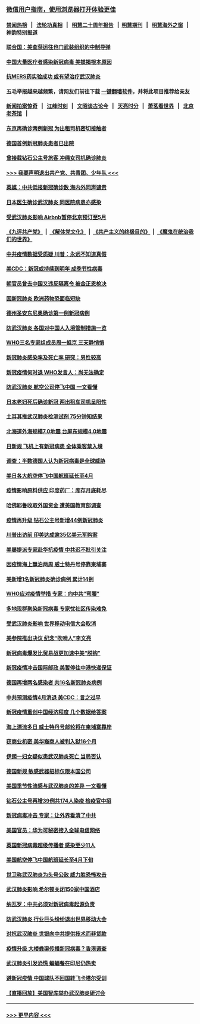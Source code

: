 ### [微信用户指南，使用浏览器打开体验更佳](https://github.com/gfw-breaker/banned-news1/blob/master/indexes/wechat-guide.md?t=0)
#### [禁闻热榜](热点新闻.md?t=0)  &nbsp;&nbsp;|&nbsp;&nbsp; [法轮功真相](https://github.com/gfw-breaker/truth/blob/master/README.md?t=0) &nbsp;&nbsp;|&nbsp;&nbsp; [明慧二十周年报告](https://github.com/gfw-breaker/mh-reports/blob/master/README.md?t=0) &nbsp;&nbsp;|&nbsp;&nbsp;[明慧期刊](https://github.com/gfw-breaker/mh-qikan) &nbsp;&nbsp;|&nbsp;&nbsp; [明慧海外之窗](https://github.com/gfw-breaker/mh-news/blob/master/README.md?t=0) &nbsp;&nbsp;|&nbsp;&nbsp; [神韵特别报道](https://github.com/gfw-breaker/mh-news/blob/master/shenyun.md?t=0)
#### [联合国：美查获运往也门武装组织的中制导弹](../pages/nsc418/n11868677.md?t=02142311) 
#### [中国大量医疗者感染新冠病毒 美媒揭根本原因](../pages/nsc418/n11869001.md?t=02142311) 
#### [抗MERS药实验成功 或有望治疗武汉肺炎](../pages/nsc418/n11868912.md?t=02142311) 
#### 五毛举报越来越频繁，请网友们前往下载 [一键翻墙软件](https://github.com/gfw-breaker/ssr-accounts)，并将此项目推荐给亲友
#### [新闻拍案惊奇](https://github.com/gfw-breaker/banned-news1/blob/master/pages/link4.md) &nbsp;&nbsp;|&nbsp;&nbsp; [江峰时刻](https://github.com/gfw-breaker/banned-news1/blob/master/pages/link4.md) &nbsp;&nbsp;|&nbsp;&nbsp; [文昭谈古论今](https://github.com/gfw-breaker/banned-news1/blob/master/pages/link4.md) &nbsp;&nbsp;|&nbsp;&nbsp; [天亮时分](https://github.com/gfw-breaker/banned-news1/blob/master/pages/link4.md) &nbsp;&nbsp;|&nbsp;&nbsp; [萧茗看世界](https://github.com/gfw-breaker/banned-news1/blob/master/pages/link4.md) &nbsp;&nbsp;|&nbsp;&nbsp; [北京老茶馆](https://github.com/gfw-breaker/banned-news1/blob/master/pages/link4.md) &nbsp;&nbsp;|&nbsp;&nbsp; 
#### [东京再确诊两例新冠 为出租司机密切接触者](../pages/nsc418/n11868770.md?t=02142311) 
#### [德国首例新冠肺炎患者已出院](../pages/nsc418/n11868714.md?t=02142311) 
#### [曾接载钻石公主号旅客 冲绳女司机确诊肺炎](../pages/nsc418/n11868610.md?t=02142311) 
#### [>>> 我要声明退出共产党、共青团、少年队 <<<](https://github.com/begood0513/goodnews/blob/master/quit/letter.md) 
#### [英媒：中共低报新冠确诊数 海内外同声谴责](../pages/nsc418/n11867421.md?t=02142311) 
#### [日本医生确诊武汉肺炎 同医院病患亦感染](../pages/nsc418/n11867779.md?t=02142311) 
#### [受武汉肺炎影响 Airbnb暂停北京预订至5月](../pages/nsc418/n11867428.md?t=02142311) 
#### [《九评共产党》](https://github.com/begood0513/9ping.md/blob/master/README.md) &nbsp;|&nbsp; [《解体党文化》](../../../../jtdwh.md/blob/master/README.md)  &nbsp;|&nbsp; [《共产主义的终极目的》](../../../../gczydzjmd.md/blob/master/README.md) &nbsp;|&nbsp; [《魔鬼在统治我们的世界》](../../../../mgztzwmdsj.md/blob/master/README.md) 
#### [中共疫情数据受质疑 川普：永远不知道真假](../pages/nsc418/n11867195.md?t=02142311) 
#### [美CDC：新冠或持续到明年 成季节性病毒](../pages/nsc418/n11867279.md?t=02142311) 
#### [朝官员曾去中国又违反隔离令 被金正恩枪决](../pages/nsc418/n11867087.md?t=02142311) 
#### [因新冠肺炎 欧洲药物恐面临短缺](../pages/nsc418/n11867036.md?t=02142311) 
#### [德州圣安东尼奥确诊第一例新冠病例](../pages/nsc418/n11867194.md?t=02142311) 
#### [防武汉肺炎 各国对中国人入境管制措施一览](../pages/nsc418/n11838726.md?t=02142311) 
#### [WHO三名专家组成员周一抵京 三天静悄悄](../pages/nsc418/n11866947.md?t=02142311) 
#### [新冠肺炎感染率及死亡率 研究：男性较高](../pages/nsc418/n11866956.md?t=02142311) 
#### [新冠疫情何时退 WHO发言人：尚无法确定](../pages/nsc418/n11866864.md?t=02142311) 
#### [防武汉肺炎 航空公司停飞中国 一文看懂](../pages/nsc418/n11866800.md?t=02142311) 
#### [日本老妇死后确诊新冠 两出租车司机呈阳性](../pages/nsc418/n11866755.md?t=02142311) 
#### [土耳其推武汉肺炎检测试剂 75分钟知结果](../pages/nsc418/n11866520.md?t=02142311) 
#### [北海道外海规模7.0地震 台屏东规模4.0地震](../pages/nsc418/n11866262.md?t=02142311) 
#### [日新规 飞机上有新冠病患 全体乘客禁入境](../pages/nsc418/n11866233.md?t=02142311) 
#### [调查：半数德国人认为新冠病毒是全球威胁](../pages/nsc418/n11866687.md?t=02142311) 
#### [美日各大航空停飞中国航班延长至4月](../pages/nsc418/n11865980.md?t=02142311) 
#### [疫情影响原料供应 印度药厂：库存月底耗尽](../pages/nsc418/n11865151.md?t=02142311) 
#### [哈佛耶鲁收取外国资金 遭美国教育部调查](../pages/nsc418/n11864950.md?t=02142311) 
#### [疫情再升级 钻石公主号新增44例新冠肺炎](../pages/nsc418/n11865033.md?t=02142311) 
#### [川普出访前 印美达成逾35亿美元军购案](../pages/nsc418/n11865444.md?t=02142311) 
#### [美屡提派专家赴华抗疫情 中共迟不批引关注](../pages/nsc418/n11864719.md?t=02142311) 
#### [因疫情海上飘泊两周 威士特丹号停靠柬埔寨](../pages/nsc418/n11865007.md?t=02142311) 
#### [美新增1名新冠肺炎确诊病例 累计14例](../pages/nsc418/n11864893.md?t=02142311) 
#### [WHO应对疫情举措 专家：向中共“弯腰”](../pages/nsc418/n11864727.md?t=02142311) 
#### [多地现群聚染新冠病毒 专家忧社区传染难免](../pages/nsc418/n11864715.md?t=02142311) 
#### [受武汉肺炎影响 世界移动电信大会取消](../pages/nsc418/n11864629.md?t=02142311) 
#### [美参院推出决议 纪念“吹哨人”李文亮](../pages/nsc418/n11863852.md?t=02142311) 
#### [新冠病毒爆发比贸易战更加速中美“脱钩”](../pages/nsc418/n11864470.md?t=02142311) 
#### [新冠疫情冲击国际邮政 美暂停往中港快递保证](../pages/nsc418/n11864207.md?t=02142311) 
#### [德国再增两名感染者 共16名新冠肺炎病例](../pages/nsc418/n11864293.md?t=02142311) 
#### [中共预测疫情4月消退 美CDC：言之过早](../pages/nsc418/n11864310.md?t=02142311) 
#### [新冠疫情重创中国经济程度 几个数据给答案](../pages/nsc418/n11864203.md?t=02142311) 
#### [海上漂流多日 威士特丹号邮轮将在柬埔寨靠岸](../pages/nsc418/n11864029.md?t=02142311) 
#### [窃商业机密 美华裔商人被判入狱16个月](../pages/nsc418/n11863911.md?t=02142311) 
#### [伊朗一妇女疑似患武汉肺炎死亡 当局否认](../pages/nsc418/n11863650.md?t=02142311) 
#### [德国新规 敏感武器招标仅限本国公司](../pages/nsc418/n11863509.md?t=02142311) 
#### [美国季节性流感与武汉肺炎的差异 一文看懂](../pages/nsc418/n11862428.md?t=02142311) 
#### [钻石公主号再增39例共174人染疫 检疫官中招](../pages/nsc418/n11862422.md?t=02142311) 
#### [新冠病毒冲击 专家：让外界看清了中共](../pages/nsc418/n11862280.md?t=02142311) 
#### [美国官员：华为可秘密接入全球电信网络](../pages/nsc418/n11862122.md?t=02142311) 
#### [英国新冠病毒超级传播者 感染至少11人](../pages/nsc418/n11862023.md?t=02142311) 
#### [美国航空停飞中国航班延长至4月下旬](../pages/nsc418/n11861970.md?t=02142311) 
#### [世卫称武汉肺炎为头号公敌 威力胜恐怖攻击](../pages/nsc418/n11861982.md?t=02142311) 
#### [武汉肺炎影响 希尔顿关闭150家中国酒店](../pages/nsc418/n11859887.md?t=02142311) 
#### [纳瓦罗：中共必须对新冠病毒起源负责](../pages/nsc418/n11861810.md?t=02142311) 
#### [防武汉肺炎 行业巨头纷纷退出世界移动大会](../pages/nsc418/n11861795.md?t=02142311) 
#### [对抗武汉肺炎 世银向中共提供技术而非贷款](../pages/nsc418/n11861652.md?t=02142311) 
#### [疫情升级 大楼粪渠传播新冠病毒？香港调查](../pages/nsc418/n11861556.md?t=02142311) 
#### [武汉肺炎引发恐慌 蝙蝠餐在印尼仍热卖](../pages/nsc418/n11861352.md?t=02142311) 
#### [避新冠疫情 中国球队不回国转飞卡塔尔受训](../pages/nsc418/n11861447.md?t=02142311) 
#### [【直播回放】美国智库举办武汉肺炎研讨会](../pages/nsc418/n11859838.md?t=02142311) 

----
#### [ >>> 更早内容 <<< ](../indexes/nsc418-earlier.md)
